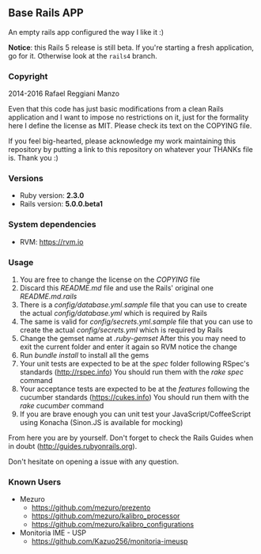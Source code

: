 ## Base Rails APP

An empty rails app configured the way I like it :)

**Notice**: this Rails 5 release is still beta. If you're starting a fresh application, go for it. Otherwise look at the `rails4` branch.

### Copyright

2014-2016 Rafael Reggiani Manzo

Even that this code has just basic modifications from a clean Rails application and I want to impose no restrictions on it, just for the formality here I define the license as MIT. Please check its text on the COPYING file.

If you feel big-hearted, please acknowledge my work maintaining this repository by putting a link to this repository on whatever your THANKs file is. Thank you :)

### Versions
* Ruby version: **2.3.0**
* Rails version: **5.0.0.beta1**

### System dependencies
* RVM: https://rvm.io

### Usage

1. You are free to change the license on the _COPYING_ file
1. Discard this _README.md_ file and use the Rails' original one _README.md.rails_
1. There is a _config/database.yml.sample_ file that you can use to create the actual _config/database.yml_ which is required by Rails
1. The same is valid for _config/secrets.yml.sample_ file that you can use to create the actual _config/secrets.yml_ which is required by Rails
1. Change the gemset name at _.ruby-gemset_
   After this you may need to exit the current folder and enter it again so RVM notice the change
1. Run _bundle_ _install_ to install all the gems
1. Your unit tests are expected to be at the _spec_ folder following RSpec's standards (http://rspec.info)
   You should run them with the _rake_ _spec_ command
1. Your acceptance tests are expected to be at the _features_ following the cucumber standards (https://cukes.info)
   You should run them with the _rake_ _cucumber_ command
1. If you are brave enough you can unit test your JavaScript/CoffeeScript using Konacha (Sinon.JS is available for mocking)

From here you are by yourself. Don't forget to check the Rails Guides when in doubt (http://guides.rubyonrails.org).

Don't hesitate on opening a issue with any question.

### Known Users

* Mezuro
  * https://github.com/mezuro/prezento
  * https://github.com/mezuro/kalibro_processor
  * https://github.com/mezuro/kalibro_configurations
* Monitoria IME - USP
  * https://github.com/Kazuo256/monitoria-imeusp
